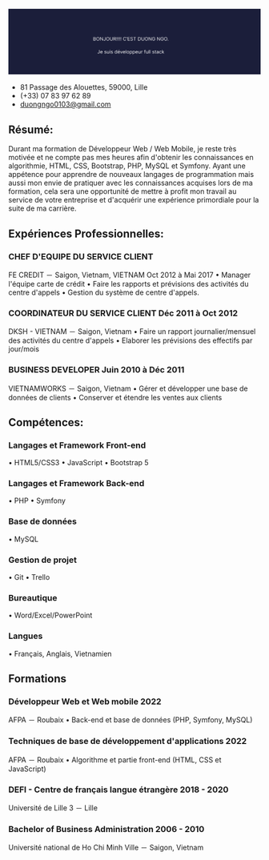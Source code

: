 ![C'est Duong NGO](https://github.com/DuongNGO0103/DuongNGO0103/blob/main/asset/images/dng.svg)

* 81 Passage des Alouettes, 59000, Lille 
* (+33) 07 83 97 62 89 
* duongngo0103@gmail.com

## Résumé: 
Durant ma formation de Développeur Web / Web Mobile, je reste très motivée et ne
compte pas mes heures afin d'obtenir les connaissances en algorithmie, HTML, CSS,
Bootstrap, PHP, MySQL et Symfony.
Ayant une appétence pour apprendre de nouveaux langages de programmation mais aussi
mon envie de pratiquer avec les connaissances acquises lors de ma formation, cela sera
une opportunité de mettre à profit mon travail au service de votre entreprise et
d'acquérir une expérience primordiale pour la suite de ma carrière.

## Expériences Professionnelles:

### CHEF D'EQUIPE DU SERVICE CLIENT
FE CREDIT － Saigon, Vietnam, VIETNAM     Oct 2012 à Mai 2017
• Manager l'équipe carte de crédit
• Faire les rapports et prévisions des activités du centre d'appels
• Gestion du système de centre d'appels.

### COORDINATEUR DU SERVICE CLIENT Déc 2011 à Oct 2012
DKSH - VIETNAM － Saigon, Vietnam
• Faire un rapport journalier/mensuel des activités du centre d'appels
• Elaborer les prévisions des effectifs par jour/mois

### BUSINESS DEVELOPER Juin 2010 à Déc 2011
VIETNAMWORKS － Saigon, Vietnam
• Gérer et développer une base de données de clients
• Conserver et étendre les ventes aux clients

## Compétences:

### Langages et Framework Front-end
• HTML5/CSS3
• JavaScript
• Bootstrap 5
### Langages et Framework Back-end
• PHP
• Symfony
### Base de données
• MySQL
### Gestion de projet
• Git
• Trello
### Bureautique
• Word/Excel/PowerPoint
### Langues
• Français, Anglais, Vietnamien

## Formations

### Développeur Web et Web mobile 2022
AFPA － Roubaix
• Back-end et base de données (PHP, Symfony, MySQL)
### Techniques de base de développement d'applications 2022
AFPA － Roubaix
• Algorithme et partie front-end (HTML, CSS et JavaScript)
### DEFI - Centre de français langue étrangère 2018 - 2020
Université de Lille 3 － Lille
### Bachelor of Business Administration 2006 - 2010
Université national de Ho Chi Minh Ville － Saigon, Vietnam



